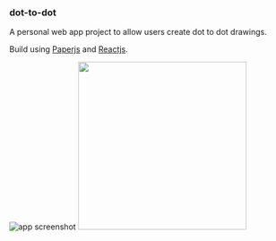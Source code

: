 ### dot-to-dot

A personal web app project to allow users create dot to dot drawings.

Build using [Paperjs](http://paperjs.org/) and [Reactjs](https://reactjs.org/).

![app screenshot](https://github.com/nardove/dot-to-dot/blob/v1/app-assets/app-screenshot.png)
<img src="https://github.com/nardove/dot-to-dot/blob/v1/app-assets/app-screenshot.png" width=300>
